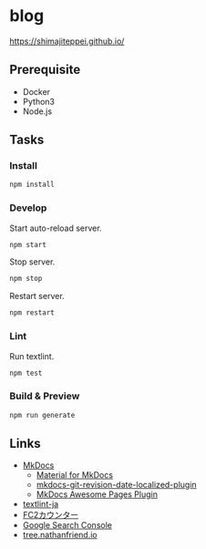 # blog

https://shimajiteppei.github.io/

## Prerequisite

- Docker
- Python3
- Node.js

## Tasks

### Install

```sh
npm install
```

### Develop

Start auto-reload server.

```sh
npm start
```

Stop server.

```sh
npm stop
```

Restart server.

```sh
npm restart
```

### Lint

Run textlint.

```sh
npm test
```

### Build & Preview

```sh
npm run generate
```

## Links

- [MkDocs](https://www.mkdocs.org/)
  - [Material for MkDocs](https://squidfunk.github.io/mkdocs-material/)
  - [mkdocs-git-revision-date-localized-plugin](https://github.com/timvink/mkdocs-git-revision-date-localized-plugin)
  - [MkDocs Awesome Pages Plugin](https://github.com/lukasgeiter/mkdocs-awesome-pages-plugin)
- [textlint-ja](https://github.com/textlint-ja)
- [FC2カウンター](https://counter.fc2.com/)
- [Google Search Console](https://search.google.com/search-console?utm_source=about-page&resource_id=https://shimajiteppei.github.io/)
- [tree.nathanfriend.io](https://tree.nathanfriend.io/)